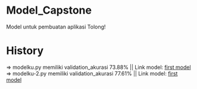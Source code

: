 # Model_Capstone
Model untuk pembuatan aplikasi Tolong!

# History
=> modelku.py memiliki validation_akurasi 73.88% ||
   Link model: [first model](https://drive.google.com/drive/folders/1LmyDdjciwL7uOATTv46VulE1uslI3HD5?usp=sharing)
=> modelku-2.py memiliki validation_akurasi 77.61% ||
   Link model: [first model](https://drive.google.com/drive/folders/1789x2TtEE5cGLoZECCCDMvm2BM6w9E2X?usp=sharing)
